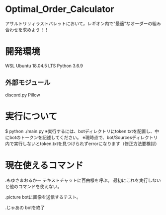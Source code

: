 # Optimal_Order_Calculator
アサルトリリィラストバレットにおいて，レギオン内で"最適"なオーダーの組み合わせを求めよう！！

# 開発環境
WSL Ubuntu 18.04.5 LTS
Python 3.6.9

## 外部モジュール
discord.py
Pillow

# 実行について
$ python ./main.py
※実行するには、botディレクトリにtoken.txtを配置し、中にbotのトークンを記述してください。
※現時点で、bot/Sourcesディレクトリ内で実行しないとtoken.txtを見つけられずerrorになります（修正方法要検討）

# 現在使えるコマンド
.もゆさまおるかー
テキストチャットに百由様を呼ぶ。
最初にこれを実行しないと他のコマンドを使えない。

.picture
botに画像を送信するテスト。

.じゃあの
botを終了